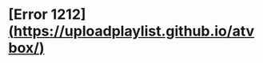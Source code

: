 # [Error 1212][(https://uploadplaylist.github.io/atvbox/)](https://uploadplaylist.github.io/live.tv/)

